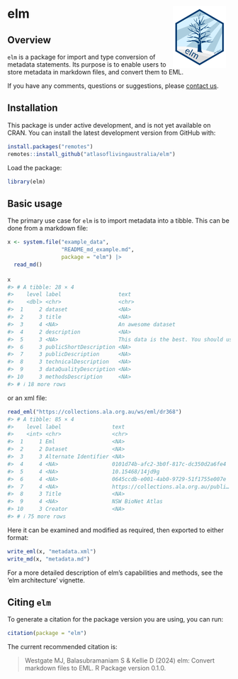 
<!-- README.md is generated from README.Rmd. Please edit that file -->

# elm <img src="man/figures/logo.png" align="right" style="margin: 0px 10px 0px 10px;" alt="" width="120"/><br>

## Overview

`elm` is a package for import and type conversion of metadata
statements. Its purpose is to enable users to store metadata in markdown
files, and convert them to EML.

If you have any comments, questions or suggestions, please [contact
us](mailto:support@ala.org.au).

## Installation

This package is under active development, and is not yet available on
CRAN. You can install the latest development version from GitHub with:

``` r
install.packages("remotes")
remotes::install_github("atlasoflivingaustralia/elm")
```

Load the package:

``` r
library(elm)
```

## Basic usage

The primary use case for `elm` is to import metadata into a tibble. This
can be done from a markdown file:

``` r
x <- system.file("example_data", 
                 "README_md_example.md", 
                 package = "elm") |>
  read_md()

x 
#> # A tibble: 28 × 4
#>    level label                  text                                  attributes
#>    <dbl> <chr>                  <chr>                                 <list>    
#>  1     2 dataset                <NA>                                  <lgl [1]> 
#>  2     3 title                  <NA>                                  <lgl [1]> 
#>  3     4 <NA>                   An awesome dataset                    <NULL>    
#>  4     2 description            <NA>                                  <lgl [1]> 
#>  5     3 <NA>                   This data is the best. You should us… <NULL>    
#>  6     3 publicShortDescription <NA>                                  <lgl [1]> 
#>  7     3 publicDescription      <NA>                                  <lgl [1]> 
#>  8     3 technicalDescription   <NA>                                  <lgl [1]> 
#>  9     3 dataQualityDescription <NA>                                  <lgl [1]> 
#> 10     3 methodsDescription     <NA>                                  <lgl [1]> 
#> # ℹ 18 more rows
```

or an xml file:

``` r
read_eml("https://collections.ala.org.au/ws/eml/dr368")
#> # A tibble: 85 × 4
#>    level label                text                                  attributes  
#>    <int> <chr>                <chr>                                 <list>      
#>  1     1 Eml                  <NA>                                  <named list>
#>  2     2 Dataset              <NA>                                  <named list>
#>  3     3 Alternate Identifier <NA>                                  <lgl [1]>   
#>  4     4 <NA>                 0101d74b-afc2-3b0f-817c-dc350d2a6fe4  <lgl [1]>   
#>  5     4 <NA>                 10.15468/14jd9g                       <lgl [1]>   
#>  6     4 <NA>                 0645ccdb-e001-4ab0-9729-51f1755e007e  <lgl [1]>   
#>  7     4 <NA>                 https://collections.ala.org.au/publi… <lgl [1]>   
#>  8     3 Title                <NA>                                  <named list>
#>  9     4 <NA>                 NSW BioNet Atlas                      <lgl [1]>   
#> 10     3 Creator              <NA>                                  <named list>
#> # ℹ 75 more rows
```

Here it can be examined and modified as required, then exported to
either format:

``` r
write_eml(x, "metadata.xml")
write_md(x, "metadata.md")
```

For a more detailed description of elm’s capabilities and methods, see
the ‘elm architecture’ vignette.

## Citing `elm`

To generate a citation for the package version you are using, you can
run:

``` r
citation(package = "elm")
```

The current recommended citation is:

> Westgate MJ, Balasubramaniam S & Kellie D (2024) elm: Convert markdown
> files to EML. R Package version 0.1.0.
